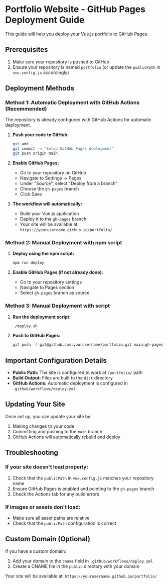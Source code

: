 # Portfolio Website - GitHub Pages Deployment Guide

This guide will help you deploy your Vue.js portfolio to GitHub Pages.

## Prerequisites

1. Make sure your repository is pushed to GitHub
2. Ensure your repository is named `portfolio` (or update the `publicPath` in `vue.config.js` accordingly)

## Deployment Methods

### Method 1: Automatic Deployment with GitHub Actions (Recommended)

The repository is already configured with GitHub Actions for automatic deployment.

1. **Push your code to GitHub:**
   ```bash
   git add .
   git commit -m "Setup GitHub Pages deployment"
   git push origin main
   ```

2. **Enable GitHub Pages:**
   - Go to your repository on GitHub
   - Navigate to Settings → Pages
   - Under "Source", select "Deploy from a branch"
   - Choose the `gh-pages` branch
   - Click Save

3. **The workflow will automatically:**
   - Build your Vue.js application
   - Deploy it to the `gh-pages` branch
   - Your site will be available at: `https://yourusername.github.io/portfolio/`

### Method 2: Manual Deployment with npm script

1. **Deploy using the npm script:**
   ```bash
   npm run deploy
   ```

2. **Enable GitHub Pages (if not already done):**
   - Go to your repository settings
   - Navigate to Pages section
   - Select `gh-pages` branch as source

### Method 3: Manual Deployment with script

1. **Run the deployment script:**
   ```bash
   ./deploy.sh
   ```

2. **Push to GitHub Pages:**
   ```bash
   git push -f git@github.com:yourusername/portfolio.git main:gh-pages
   ```

## Important Configuration Details

- **Public Path:** The site is configured to work at `/portfolio/` path
- **Build Output:** Files are built to the `dist` directory
- **GitHub Actions:** Automatic deployment is configured in `.github/workflows/deploy.yml`

## Updating Your Site

Once set up, you can update your site by:

1. Making changes to your code
2. Committing and pushing to the `main` branch
3. GitHub Actions will automatically rebuild and deploy

## Troubleshooting

### If your site doesn't load properly:
1. Check that the `publicPath` in `vue.config.js` matches your repository name
2. Ensure GitHub Pages is enabled and pointing to the `gh-pages` branch
3. Check the Actions tab for any build errors

### If images or assets don't load:
- Make sure all asset paths are relative
- Check that the `publicPath` configuration is correct

## Custom Domain (Optional)

If you have a custom domain:
1. Add your domain to the `cname` field in `.github/workflows/deploy.yml`
2. Create a CNAME file in the `public` directory with your domain

Your site will be available at: `https://yourusername.github.io/portfolio/`
